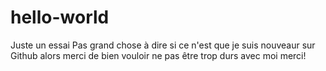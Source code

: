 # hello-world
Juste un essai
Pas grand chose à dire si ce n'est que je suis nouveaur sur Github alors merci de bien vouloir ne pas être trop durs avec moi merci!   
